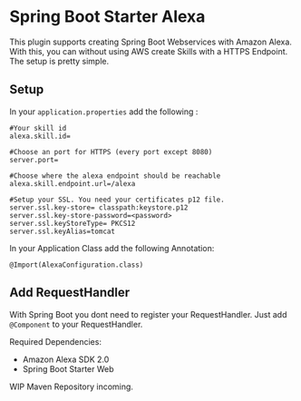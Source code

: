 <h1>Spring Boot Starter Alexa</h1>

This plugin supports creating Spring Boot Webservices with Amazon Alexa. With this, you can without using
AWS create Skills with a HTTPS Endpoint.
The setup is pretty simple.

<h2>Setup</h2>

In your `application.properties` add the following :

```
#Your skill id
alexa.skill.id=

#Choose an port for HTTPS (every port except 8080)
server.port=

#Choose where the alexa endpoint should be reachable
alexa.skill.endpoint.url=/alexa

#Setup your SSL. You need your certificates p12 file.
server.ssl.key-store= classpath:keystore.p12
server.ssl.key-store-password=<password>
server.ssl.keyStoreType= PKCS12
server.ssl.keyAlias=tomcat

```

In your Application Class add the following Annotation:

```
@Import(AlexaConfiguration.class)
```

<h2>Add RequestHandler</h2>

With Spring Boot you dont need to register your RequestHandler. Just add `@Component` 
to your RequestHandler.


Required Dependencies:

- Amazon Alexa SDK 2.0
- Spring Boot Starter Web


WIP Maven Repository incoming.




